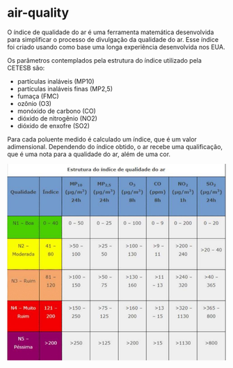 # air-quality

O índice de qualidade do ar é uma ferramenta matemática desenvolvida para simplificar o
processo de divulgação da qualidade do ar. Esse índice foi criado usando como base uma longa
experiência desenvolvida nos EUA.

Os parâmetros contemplados pela estrutura do índice utilizado pela CETESB são:

- partículas inaláveis (MP10)
- partículas inaláveis finas (MP2,5)
- fumaça (FMC)
- ozônio (O3)
- monóxido de carbono (CO)
- dióxido de nitrogênio (NO2)
- dióxido de enxofre (SO2)

Para cada poluente medido é calculado um índice, que é um valor adimensional.
Dependendo do índice obtido, o ar recebe uma qualificação, que é uma nota para a qualidade do ar, além de
uma cor.

![Alt text](./imgs/intervalos-controle-ar.jpg "Índice de qualidade do ar")